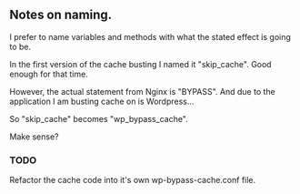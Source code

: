 ## Notes on naming.

I prefer to name variables and methods with what the stated effect is going to be.

In the first version of the cache busting I named it "skip_cache". Good enough for that time.

However, the actual statement from Nginx is "BYPASS". And due to the application I am busting cache on is Wordpress...

So "skip_cache" becomes "wp_bypass_cache".

Make sense?

### TODO

Refactor the cache code into it's own wp-bypass-cache.conf file.
